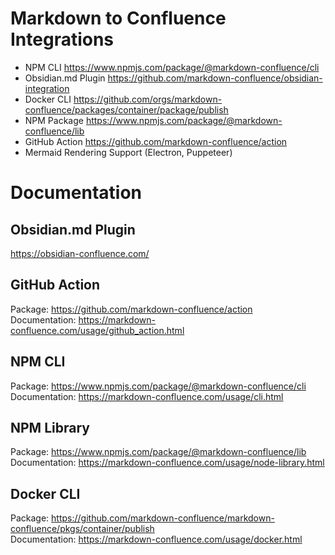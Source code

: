 # Markdown to Confluence Integrations

- NPM CLI https://www.npmjs.com/package/@markdown-confluence/cli
- Obsidian.md Plugin https://github.com/markdown-confluence/obsidian-integration
- Docker CLI https://github.com/orgs/markdown-confluence/packages/container/package/publish
- NPM Package https://www.npmjs.com/package/@markdown-confluence/lib
- GitHub Action https://github.com/markdown-confluence/action
- Mermaid Rendering Support (Electron, Puppeteer)

# Documentation 
## Obsidian.md Plugin
https://obsidian-confluence.com/

## GitHub Action
Package: https://github.com/markdown-confluence/action  
Documentation: https://markdown-confluence.com/usage/github_action.html

## NPM CLI 
Package: https://www.npmjs.com/package/@markdown-confluence/cli  
Documentation: https://markdown-confluence.com/usage/cli.html

## NPM Library 
Package: https://www.npmjs.com/package/@markdown-confluence/lib  
Documentation: https://markdown-confluence.com/usage/node-library.html

## Docker CLI 
Package: https://github.com/markdown-confluence/markdown-confluence/pkgs/container/publish  
Documentation: https://markdown-confluence.com/usage/docker.html

